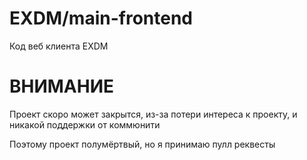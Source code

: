 # EXDM/main-frontend
Код веб клиента EXDM

# ВНИМАНИЕ
Проект скоро может закрытся, из-за потери интереса к проекту, и никакой поддержки от коммюнити

Поэтому проект полумёртвый, но я принимаю пулл реквесты
